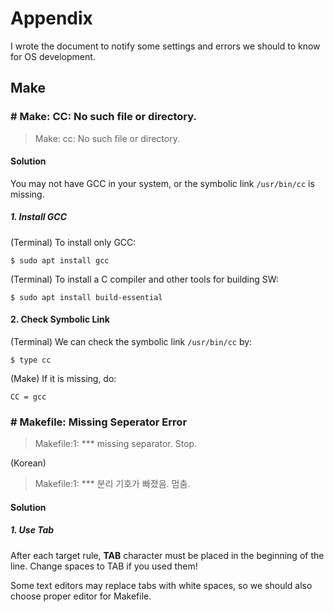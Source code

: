 # Appendix
I wrote the document to notify some settings and errors we should to know for OS development.

## Make
### # Make: CC: No such file or directory.
> Make: cc: No such file or directory.

#### Solution
You may not have GCC in your system, or the symbolic link `/usr/bin/cc` is missing.
##### 1. Install GCC

(Terminal) To install only GCC:

    $ sudo apt install gcc
  
(Terminal) To install a C compiler and other tools for building SW:

    $ sudo apt install build-essential

#### 2. Check Symbolic Link
(Terminal) We can check the symbolic link `/usr/bin/cc` by:

    $ type cc
    
(Make) If it is missing, do:

    CC = gcc

### # Makefile: Missing Seperator Error
> Makefile:1: *** missing separator. Stop.

(Korean)
> Makefile:1: *** 분리 기호가 빠졌음.  멈춤.

#### Solution
##### 1. Use Tab
After each target rule, **TAB** character must be placed in the beginning of the line.
Change spaces to TAB if you used them!

Some text editors may replace tabs with white spaces, so we should also choose proper editor for Makefile.
